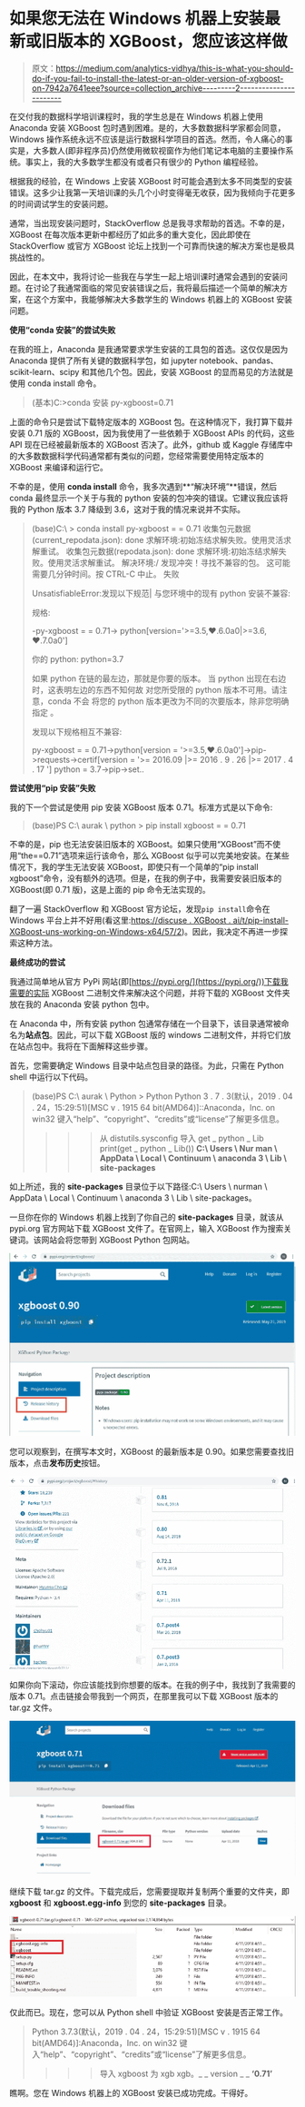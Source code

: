 # 如果您无法在 Windows 机器上安装最新或旧版本的 XGBoost，您应该这样做

> 原文：<https://medium.com/analytics-vidhya/this-is-what-you-should-do-if-you-fail-to-install-the-latest-or-an-older-version-of-xgboost-on-7942a7641eee?source=collection_archive---------2----------------------->

在交付我的数据科学培训课程时，我的学生总是在 Windows 机器上使用 Anaconda 安装 XGBoost 包时遇到困难。是的，大多数数据科学家都会同意，Windows 操作系统永远不应该是运行数据科学项目的首选。然而，令人痛心的事实是，大多数人(即非程序员)仍然使用微软视窗作为他们笔记本电脑的主要操作系统。事实上，我的大多数学生都没有或者只有很少的 Python 编程经验。

根据我的经验，在 Windows 上安装 XGBoost 时可能会遇到太多不同类型的安装错误。这多少让我第一天培训课的头几个小时变得毫无收获，因为我倾向于花更多的时间调试学生的安装问题。

通常，当出现安装问题时，StackOverflow 总是我寻求帮助的首选。不幸的是，XGBoost 在每次版本更新中都经历了如此多的重大变化，因此即使在 StackOverflow 或官方 XGBoost 论坛上找到一个可靠而快速的解决方案也是极具挑战性的。

因此，在本文中，我将讨论一些我在与学生一起上培训课时通常会遇到的安装问题。在讨论了我通常面临的常见安装错误之后，我将最后描述一个简单的解决方案，在这个方案中，我能够解决大多数学生的 Windows 机器上的 XGBoost 安装问题。

**使用“conda 安装”的尝试失败**

在我的班上，Anaconda 是我通常要求学生安装的工具包的首选。这仅仅是因为 Anaconda 提供了所有关键的数据科学包，如 jupyter notebook、pandas、scikit-learn、scipy 和其他几个包。因此，安装 XGBoost 的显而易见的方法就是使用 conda install 命令。

> (基本)C:\>conda 安装 py-xgboost=0.71

上面的命令只是尝试下载特定版本的 XGBoost 包。在这种情况下，我打算下载并安装 0.71 版的 XGBoost，因为我使用了一些依赖于 XGBoost APIs 的代码，这些 API 现在已经被最新版本的 XGBoost 否决了。此外，github 或 Kaggle 存储库中的大多数数据科学代码通常都有类似的问题，您经常需要使用特定版本的 XGBoost 来编译和运行它。

不幸的是，使用 **conda install** 命令，我多次遇到**“解决环境”**错误，然后 conda 最终显示一个关于与我的 python 安装的包冲突的错误。它建议我应该将我的 Python 版本 3.7 降级到 3.6，这对于我的情况来说并不实际。

> (base)C:\ > conda install py-xgboost = = 0.71
> 收集包元数据(current_repodata.json): done
> 求解环境:初始冻结求解失败。使用灵活求解重试。
> 收集包元数据(repodata.json): done
> 求解环境:初始冻结求解失败。使用灵活求解重试。
> 解决环境:/
> 发现冲突！寻找不兼容的包。
> 这可能需要几分钟时间。按 CTRL-C 中止。
> 失败
> 
> UnsatisfiableError:发现以下规范|
> 与您环境中的现有 python 安装不兼容:
> 
> 规格:
> 
> -py-xgboost = = 0.71-> python[version='>=3.5,❤.6.0a0|>=3.6,❤.7.0a0']
> 
> 你的 python: python=3.7
> 
> 如果 python 在链的最左边，那就是你要的版本。
> 当 python 出现在右边时，这表明左边的东西不知何故
> 对您所受限的 python 版本不可用。请注意，conda 不会
> 将您的 python 版本更改为不同的次要版本，除非您明确指定
> 。
> 
> 发现以下规格相互不兼容:
> 
> py-xgboost = = 0.71->python[version = '>=3.5,❤.6.0a0']->pip->requests->certif[version = '>= 2016.09 |>= 2016 . 9 . 26 |>= 2017 . 4 . 17 ']
> python = 3.7->pip->set..

**尝试使用“pip 安装”失败**

我的下一个尝试是使用 pip 安装 XGBoost 版本 0.71。标准方式是以下命令:

> (base)PS C:\ aurak \ python > pip install xgboost = = 0.71

不幸的是，pip 也无法安装旧版本的 XGBoost。如果只使用“XGBoost”而不使用“the==0.71”选项来运行该命令，那么 XGBoost 似乎可以完美地安装。在某些情况下，我的学生无法安装 XGBoost，即使只有一个简单的“pip install xgboost”命令，没有额外的选项。但是，在我的例子中，我需要安装旧版本的 XGBoost(即 0.71 版)，这是上面的 pip 命令无法实现的。

翻了一遍 StackOverflow 和 XGBoost 官方论坛，发现`pip install`命令在 Windows 平台上并不好用(看这里:[https://discuse . XGBoost . ai/t/pip-install-XGBoost-uns-working-on-Windows-x64/57/2](https://discuss.xgboost.ai/t/pip-install-xgboost-isnt-working-on-windows-x64/57/2))。因此，我决定不再进一步探索这种方法。

**最终成功的尝试**

我通过简单地从官方 PyPi 网站(即[https://pypi.org/](https://pypi.org/))下载我需要的实际 XGBoost 二进制文件来解决这个问题，并将下载的 XGBoost 文件夹放在我的 Anaconda 安装 python 包中。

在 Anaconda 中，所有安装 python 包通常存储在一个目录下，该目录通常被命名为**站点包**。因此，可以下载 XGBoost 版的 windows 二进制文件，并将它们放在站点包中。我将在下面解释这些步骤。

首先，您需要确定 Windows 目录中站点包目录的路径。为此，只需在 Python shell 中运行以下代码。

> (base)PS C:\ aurak \ Python > Python
> Python 3 . 7 . 3(默认，2019 . 04 . 24，15:29:51)[MSC v . 1915 64 bit(AMD64)]::Anaconda，Inc. on win32
> 键入“help”、“copyright”、“credits”或“license”了解更多信息。
> > > >从 distutils.sysconfig 导入 get _ python _ Lib
> >>>print(get _ python _ Lib())
> **C:\ Users \ Nur man \ AppData \ Local \ Continuum \ anaconda 3 \ Lib \ site-packages**

如上所述，我的 **site-packages** 目录位于以下路径:C:\ Users \ nurman \ AppData \ Local \ Continuum \ anaconda 3 \ Lib \ site-packages。

一旦你在你的 Windows 机器上找到了你自己的 **site-packages** 目录，就该从 pypi.org 官方网站下载 XGBoost 文件了。在官网上，输入 XGBoost 作为搜索关键词。该网站会将您带到 XGBoost Python 包网站。

![](img/ad8ba993fcb7b8ad1fc83c882598fa88.png)

您可以观察到，在撰写本文时，XGBoost 的最新版本是 0.90。如果您需要查找旧版本，点击**发布历史**按钮。

![](img/361ac75efeda07e1e773859444f97ce4.png)

如果你向下滚动，你应该能找到你想要的版本。在我的例子中，我找到了我需要的版本 0.71。点击链接会带我到一个网页，在那里我可以下载 XGBoost 版本的 tar.gz 文件。

![](img/d4884565604a6f42de9563a0db50dc23.png)

继续下载 tar.gz 的文件。下载完成后，您需要提取并复制两个重要的文件夹，即 **xgboost** 和 **xgboost.egg-info** 到您的 **site-packages** 目录。

![](img/b933cf23b294ee3e94e1f7f604ffd349.png)

仅此而已。现在，您可以从 Python shell 中验证 XGBoost 安装是否正常工作。

> Python 3.7.3(默认，2019 . 04 . 24，15:29:51)[MSC v . 1915 64 bit(AMD64)]:Anaconda，Inc. on win32
> 键入“help”、“copyright”、“credits”或“license”了解更多信息。
> > > >导入 xgboost 为 xgb
> > > > xgb。_ _ version _ _
> **‘0.71’**

瞧啊。您在 Windows 机器上的 XGBoost 安装已成功完成。干得好。
